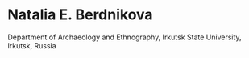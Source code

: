 # Natalia E. Berdnikova
Department of Archaeology and Ethnography, Irkutsk State University, Irkutsk, Russia